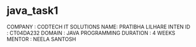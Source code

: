 # java_task1
COMPANY : CODTECH IT SOLUTIONS
NAME: PRATIBHA LILHARE
INTEN ID : CT04DA232
DOMAIN : JAVA PROGRAMMING
DURATION : 4 WEEKS
MENTOR : NEELA SANTOSH
